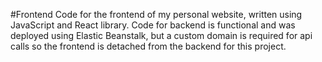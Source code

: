 #Frontend
Code for the frontend of my personal website, written using JavaScript and React library. Code for backend is functional and was deployed using Elastic Beanstalk, but a custom domain is required for api calls so the frontend is detached from the backend for this project.
